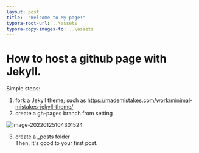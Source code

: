 ```yaml
---
layout: post
title:  "Welcome to My page!"
typora-root-url: ..\assets
typora-copy-images-to: ..\assets
---
```


# How to host a github page with Jekyll.
Simple steps: 
1. fork a Jekyll theme; such as https://mademistakes.com/work/minimal-mistakes-jekyll-theme/  
2. create a gh-pages branch from setting  

![image-20220125104301524](/image-20220125104301524.png)


3. create a _posts folder  
Then, it's good to your first post.  


